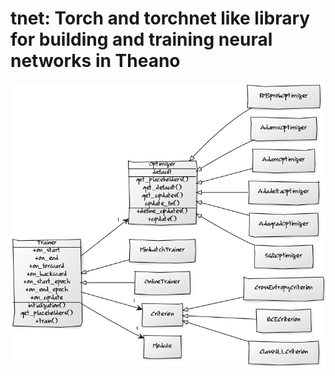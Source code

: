 # tnet: Torch and torchnet like library for building and training neural networks in Theano
![](imgs/uml.png)
